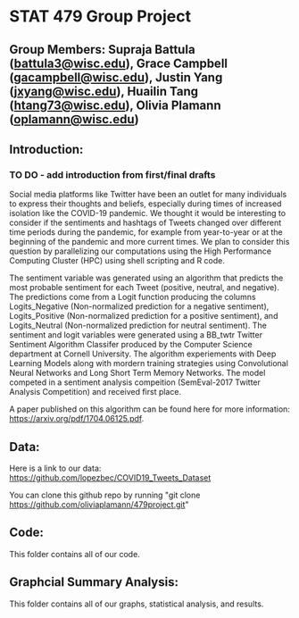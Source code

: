 # STAT 479 Group Project

## Group Members: Supraja Battula (battula3@wisc.edu), Grace Campbell (gacampbell@wisc.edu), Justin Yang (jxyang@wisc.edu), Huailin Tang (htang73@wisc.edu), Olivia Plamann (oplamann@wisc.edu)

## Introduction:
### TO DO - add introduction from first/final drafts
Social media platforms like Twitter have been an outlet for many individuals to express their thoughts and beliefs, especially during times of increased isolation like the COVID-19 pandemic.  We thought it would be interesting to consider if the sentiments and hashtags of Tweets changed over different time periods during the pandemic, for example from year-to-year or at the beginning of the pandemic and more current times.  We plan to consider this question by parallelizing our computations using the High Performance Computing Cluster (HPC) using shell scripting and R code. 

The sentiment variable was generated using an algorithm that predicts the most probable sentiment for each Tweet (positive, neutral, and negative).  The predictions come from a Logit function producing the columns Logits_Negative (Non-normalized prediction for a negative sentiment), Logits_Positive (Non-normalized prediction for a positive sentiment), and Logits_Neutral (Non-normalized prediction for neutral sentiment).  The sentiment and logit variables were generated using a BB_twtr Twitter Sentiment Algorithm Classifer produced by the Computer Science department at Cornell University.  The algorithm experiements with Deep Learning Models along with mordern training strategies using Convolutional Neural Networks and Long Short Term Memory Networks.  The model competed in a sentiment analysis compeition (SemEval-2017 Twitter Analysis Competition) and received first place.

A paper published on this algorithm can be found here for more information: https://arxiv.org/pdf/1704.06125.pdf.

## Data:
Here is a link to our data: https://github.com/lopezbec/COVID19_Tweets_Dataset

You can clone this github repo by running "git clone https://github.com/oliviaplamann/479project.git"

## Code:
This folder contains all of our code.

## Graphcial Summary Analysis:
This folder contains all of our graphs, statistical analysis, and results. 
